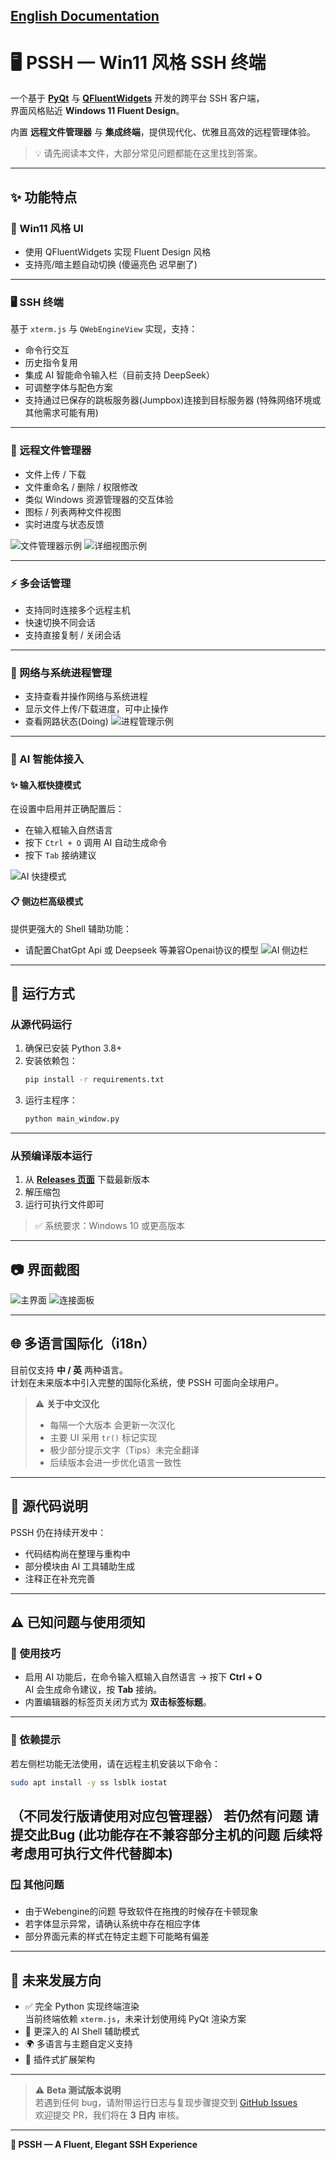 ## [English Documentation](README_en.md)

# 🖥️ PSSH — Win11 风格 SSH 终端

一个基于 **[PyQt](https://riverbankcomputing.com/software/pyqt/intro)** 与 **[QFluentWidgets](https://qfluentwidgets.com/)** 开发的跨平台 SSH 客户端，  
界面风格贴近 **Windows 11 Fluent Design**。

内置 **远程文件管理器** 与 **集成终端**，提供现代化、优雅且高效的远程管理体验。

> 💡 请先阅读本文件，大部分常见问题都能在这里找到答案。

---

## ✨ 功能特点

### 🎨 Win11 风格 UI  
- 使用 QFluentWidgets 实现 Fluent Design 风格  
- 支持亮/暗主题自动切换  (傻逼亮色 迟早删了)

---

### 🖥 SSH 终端  
基于 `xterm.js` 与 `QWebEngineView` 实现，支持：
- 命令行交互  
- 历史指令复用  
- 集成 AI 智能命令输入栏（目前支持 DeepSeek）  
- 可调整字体与配色方案  
- 支持通过已保存的跳板服务器(Jumpbox)连接到目标服务器 (特殊网络环境或其他需求可能有用)
---

### 📂 远程文件管理器  
- 文件上传 / 下载  
- 文件重命名 / 删除 / 权限修改  
- 类似 Windows 资源管理器的交互体验  
- 图标 / 列表两种文件视图  
- 实时进度与状态反馈  

![文件管理器示例](https://github.com/user-attachments/assets/e386c2b1-8283-4362-bd28-207b613cb15f)
![详细视图示例](https://github.com/user-attachments/assets/86af85be-661f-4a03-8bde-5687ea4a61b4)

---

### ⚡ 多会话管理  
- 支持同时连接多个远程主机  
- 快速切换不同会话  
- 支持直接复制 / 关闭会话  

---

### 🛜 网络与系统进程管理  
- 支持查看并操作网络与系统进程  
- 显示文件上传/下载进度，可中止操作  
- 查看网路状态(Doing)
![进程管理示例](https://github.com/user-attachments/assets/c4fb44cf-910c-412b-b4a8-0e8d32c465b6)

---

### 🤖 AI 智能体接入

#### ✨ 输入框快捷模式
在设置中启用并正确配置后：
- 在输入框输入自然语言  
- 按下 `Ctrl + O` 调用 AI 自动生成命令  
- 按下 `Tab` 接纳建议

![AI 快捷模式](https://github.com/user-attachments/assets/ab2aeb36-76cf-4bf5-b626-fdaf9121a717)

#### 📋 侧边栏高级模式
提供更强大的 Shell 辅助功能：
- 请配置ChatGpt Api 或 Deepseek 等兼容Openai协议的模型
![AI 侧边栏](https://github.com/user-attachments/assets/777c658b-1ac4-4742-9e65-6832b76157cd)

---

## 🚀 运行方式

### 从源代码运行
1. 确保已安装 Python 3.8+
2. 安装依赖包：
   ```bash
   pip install -r requirements.txt
   ```
3. 运行主程序：
   ```bash
   python main_window.py
   ```

---

### 从预编译版本运行
1. 从 **[Releases 页面](https://github.com/Heartestrella/P-SSH/releases)** 下载最新版本  
2. 解压缩包  
3. 运行可执行文件即可  

> ✅ 系统要求：Windows 10 或更高版本

---

## 📷 界面截图

![主界面](https://github.com/user-attachments/assets/2c99f305-65ef-4af2-affe-5b7d0d902d55)
![连接面板](https://github.com/user-attachments/assets/94ed1648-f667-4434-b891-80018a70e618)

---

## 🌐 多语言国际化（i18n）

目前仅支持 **中 / 英** 两种语言。  
计划在未来版本中引入完整的国际化系统，使 PSSH 可面向全球用户。

> ⚠️ **关于中文汉化**
> - 每隔一个大版本 会更新一次汉化
> - 主要 UI 采用 `tr()` 标记实现  
> - 极少部分提示文字（Tips）未完全翻译  
> - 后续版本会进一步优化语言一致性

---

## 📝 源代码说明

PSSH 仍在持续开发中：
- 代码结构尚在整理与重构中  
- 部分模块由 AI 工具辅助生成  
- 注释正在补充完善  

---

## ⚠️ 已知问题与使用须知

### 🧭 使用技巧
- 启用 AI 功能后，在命令输入框输入自然语言 → 按下 **Ctrl + O**  
  AI 会生成命令建议，按 **Tab** 接纳。
- 内置编辑器的标签页关闭方式为 **双击标签标题**。

---

### 🧩 依赖提示
若左侧栏功能无法使用，请在远程主机安装以下命令：
```bash
sudo apt install -y ss lsblk iostat
```
（不同发行版请使用对应包管理器）
若仍然有问题 请提交此Bug
(此功能存在不兼容部分主机的问题 后续将考虑用可执行文件代替脚本)
---

### 🪟 其他问题
- 由于Webengine的问题 导致软件在拖拽的时候存在卡顿现象
- 若字体显示异常，请确认系统中存在相应字体  
- 部分界面元素的样式在特定主题下可能略有偏差  
---

## 🔮 未来发展方向

- ✅ 完全 Python 实现终端渲染  
  当前终端依赖 `xterm.js`，未来计划使用纯 PyQt 渲染方案  
- 🧠 更深入的 AI Shell 辅助模式  
- 🌍 多语言与主题自定义支持  
- 🧱 插件式扩展架构  

---

> ⚠️ **Beta 测试版本说明**  
> 若遇到任何 bug，请附带运行日志与复现步骤提交到 [GitHub Issues](https://github.com/Heartestrella/P-SSH/issues)  
> 欢迎提交 PR，我们将在 **3 日内** 审核。

---

**💙 PSSH — A Fluent, Elegant SSH Experience**
